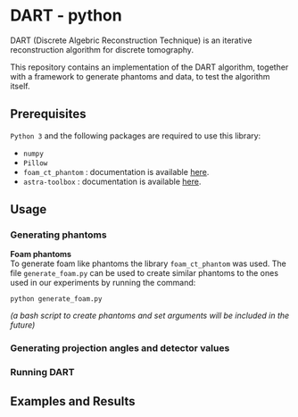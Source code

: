 # DART - python
DART (Discrete Algebric Reconstruction Technique) is an iterative reconstruction algorithm for discrete tomography.

This repository contains an implementation of the DART algorithm, together with a framework to generate phantoms and data, to test the algorithm itself.

## Prerequisites

`Python 3` and the following packages are required to use this library:

- `numpy`
- `Pillow`
- `foam_ct_phantom` : documentation is available <a href="https://github.com/dmpelt/foam_ct_phantom">here</a>.
- `astra-toolbox` : documentation is available <a href="https://www.astra-toolbox.com/">here</a>.

## Usage

### Generating phantoms

<b>Foam phantoms</b><br/>
To generate foam like phantoms the library `foam_ct_phantom` was used. The file `generate_foam.py` can be used to create similar phantoms to the ones used in our experiments by running the command:

```
python generate_foam.py
```

*(a bash script to create phantoms and set arguments will be included in the future)*

### Generating projection angles and detector values

### Running DART

## Examples and Results